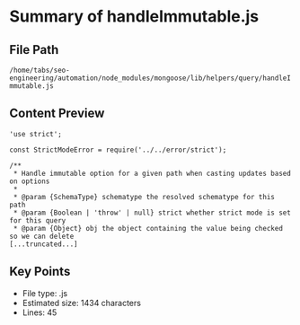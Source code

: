 # Summary of handleImmutable.js
  
## File Path
`/home/tabs/seo-engineering/automation/node_modules/mongoose/lib/helpers/query/handleImmutable.js`

## Content Preview
```
'use strict';

const StrictModeError = require('../../error/strict');

/**
 * Handle immutable option for a given path when casting updates based on options
 *
 * @param {SchemaType} schematype the resolved schematype for this path
 * @param {Boolean | 'throw' | null} strict whether strict mode is set for this query
 * @param {Object} obj the object containing the value being checked so we can delete
[...truncated...]
```

## Key Points
- File type: .js
- Estimated size: 1434 characters
- Lines: 45
